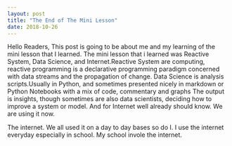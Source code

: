 ```yaml
---
layout: post
title: "The End of The Mini Lesson"
date: 2018-10-26
---
```

 <p>Hello Readers,
  This post is going to be about me and my learning of the mini lesson that I learned. The mini lesson that i learned was Reactive System, Data Science, and Internet.Reactive System are computing, reactive programming is a declarative programming paradigm concerned with data streams and the propagation of change. Data Science is analysis scripts.Usually in Python, and sometimes presented nicely in markdown or Python Notebooks with a mix of code, commentary and graphs The output is insights, though sometimes are also data scientists, deciding how to improve a system or model. And for Internet well already should know. We are using it now. </p>  
  
<p>The internet. We all used it on a day to day bases so do I. I use the internet everyday especially in school. My school invole the internet.</p>
